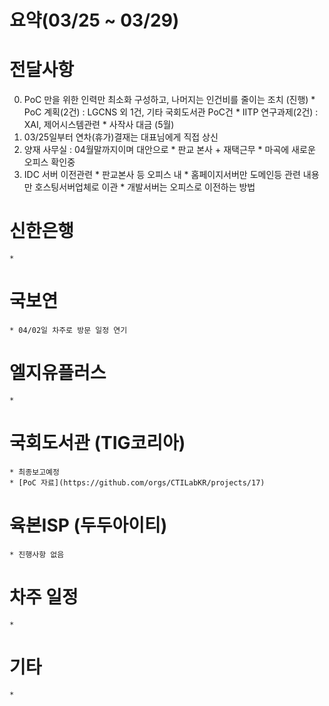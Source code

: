# 요약(03/25 ~ 03/29)

# 전달사항
  0) PoC 만을 위한 인력만 최소화 구성하고, 나머지는 인건비를 줄이는 조치 (진행)
    * PoC 계획(2건) : LGCNS 외 1건, 기타 국회도서관 PoC건
    * IITP 연구과제(2건) : XAI, 제어시스템관련
    * 사작사 대금 (5월)
  1) 03/25일부터 연차(휴가)결재는 대표님에게 직접 상신
  2) 양재 사무실 : 04월말까지이며 대안으로 
    * 판교 본사 + 재택근무
    * 마곡에 새로운 오피스 확인중
  3) IDC 서버 이전관련
    * 판교본사 등 오피스 내
    * 홈페이지서버만 도메인등 관련 내용만 호스팅서버업체로 이관
    * 개발서버는 오피스로 이전하는 방법

# 신한은행
    * 

# 국보연 
    * 04/02일 차주로 방문 일정 연기

# 엘지유플러스
    * 

# 국회도서관 (TIG코리아)
    * 최종보고예정
    * [PoC 자료](https://github.com/orgs/CTILabKR/projects/17)

# 육본ISP (두두아이티)
    * 진행사항 없음

# 차주 일정
    * 


# 기타
    * 
